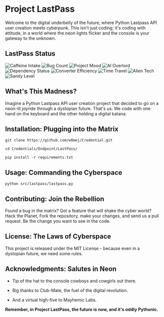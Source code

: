 # Project LastPass

  

Welcome to the digital underbelly of the future, where Python Lastpass API user creation meets cyberpunk. This isn't just coding; it's coding with attitude, in a world where the neon lights flicker and the console is your gateway to the unknown.


## LastPass Status
![Caffeine Intake](https://img.shields.io/badge/caffeine-over_9000-ff69b4) ![Bug Count](https://img.shields.io/badge/bugs-∞-yellowgreen) ![Project Mood](https://img.shields.io/badge/mood-hyperactive-blueviolet) ![AI Overlord](https://img.shields.io/badge/AI_overlord-approved-brightgreen) ![Dependency Status](https://img.shields.io/badge/dependencies-entangled-critical) ![Converter Efficiency](https://img.shields.io/badge/coffee_to_code_converter-92%25-green) ![Time Travel](https://img.shields.io/badge/time_travel_tested-yes-success) ![Alien Tech](https://img.shields.io/badge/alien_technology-possibly-red) ![Sanity Level](https://img.shields.io/badge/sanity_level-stunning-green)

  

## What's This Madness?

  

Imagine a Python Lastpass API user creation project that decided to go on a neon-lit joyride through a dystopian future. That's us. We code with one hand on the keyboard and the other holding a digital katana.

  

## Installation: Plugging into the Matrix

  

 `git clone https://github.com/w8mej/Credential.git`

`cd Credentials/Endpoint/LastPass/`

`pip install -r requirements.txt`


  

## Usage: Commanding the Cyberspace

  

`python src/lastpass/lastpass.py`


  

## Contributing: Join the Rebellion

  

Found a bug in the matrix? Got a feature that will shake the cyber world? Hack the Planet, Fork the repository, make your changes, and send us a pull request. Be the change you want to see in the code.

  

## License: The Laws of Cyberspace

  

This project is released under the MIT License - because even in a dystopian future, we need some rules.

  

## Acknowledgments: Salutes in Neon

  

* Tip of the hat to the console cowboys and cowgirls out there.

* Big thanks to Club-Mate, the fuel of the digital revolution.

* And a virtual high-five to Mayhemic Labs.

  

**Remember, in Project LastPass, the future is now, and it's oddly Pythonic.**
